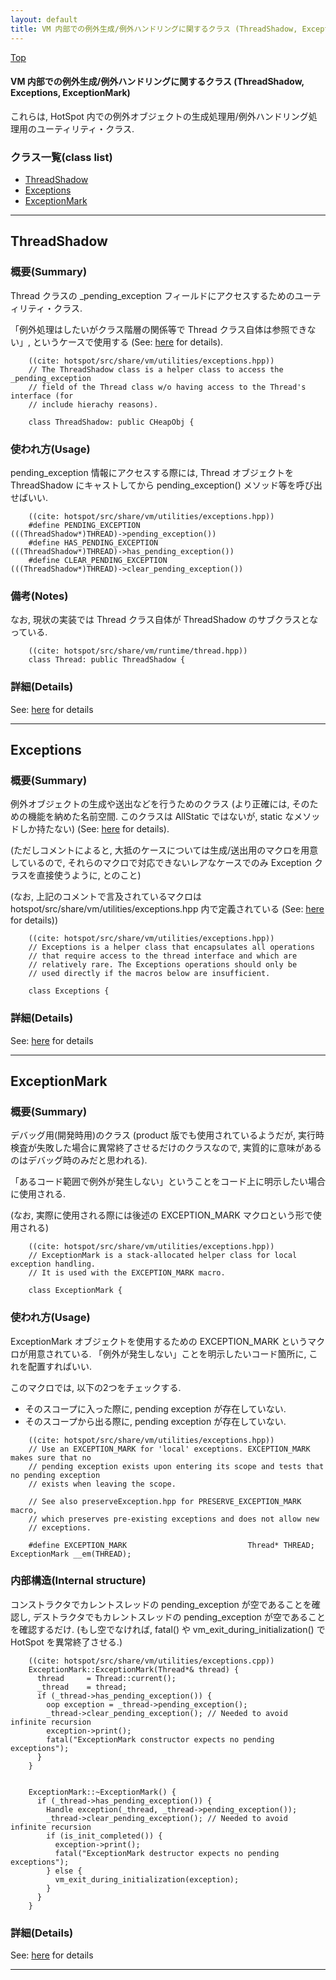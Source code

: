 ```yaml
---
layout: default
title: VM 内部での例外生成/例外ハンドリングに関するクラス (ThreadShadow, Exceptions, ExceptionMark)
---
```

[Top](../index.html)

#### VM 内部での例外生成/例外ハンドリングに関するクラス (ThreadShadow, Exceptions, ExceptionMark)

これらは, HotSpot 内での例外オブジェクトの生成処理用/例外ハンドリング処理用のユーティリティ・クラス.


### クラス一覧(class list)

  * [ThreadShadow](#noCMIfbhWV)
  * [Exceptions](#nozFIE46Ot)
  * [ExceptionMark](#nohNGCftiS)


---
## <a name="noCMIfbhWV" id="noCMIfbhWV">ThreadShadow</a>

### 概要(Summary)
Thread クラスの _pending_exception フィールドにアクセスするためのユーティリティ・クラス.

「例外処理はしたいがクラス階層の関係等で Thread クラス自体は参照できない」, というケースで使用する
(See: [here](no2114VSZ.html) for details).


```
    ((cite: hotspot/src/share/vm/utilities/exceptions.hpp))
    // The ThreadShadow class is a helper class to access the _pending_exception
    // field of the Thread class w/o having access to the Thread's interface (for
    // include hierachy reasons).
    
    class ThreadShadow: public CHeapObj {
```

### 使われ方(Usage)
pending_exception 情報にアクセスする際には, 
Thread オブジェクトを ThreadShadow にキャストしてから
pending_exception() メソッド等を呼び出せばいい.


```
    ((cite: hotspot/src/share/vm/utilities/exceptions.hpp))
    #define PENDING_EXCEPTION                        (((ThreadShadow*)THREAD)->pending_exception())
    #define HAS_PENDING_EXCEPTION                    (((ThreadShadow*)THREAD)->has_pending_exception())
    #define CLEAR_PENDING_EXCEPTION                  (((ThreadShadow*)THREAD)->clear_pending_exception())
```

### 備考(Notes)
なお, 現状の実装では Thread クラス自体が ThreadShadow のサブクラスとなっている.


```
    ((cite: hotspot/src/share/vm/runtime/thread.hpp))
    class Thread: public ThreadShadow {
```




### 詳細(Details)
See: [here](../doxygen/classThreadShadow.html) for details

---
## <a name="nozFIE46Ot" id="nozFIE46Ot">Exceptions</a>

### 概要(Summary)
例外オブジェクトの生成や送出などを行うためのクラス
(より正確には, そのための機能を納めた名前空間. このクラスは AllStatic ではないが, static なメソッドしか持たない)
(See: [here](no2114VSZ.html) for details).

(ただしコメントによると, 
 大抵のケースについては生成/送出用のマクロを用意しているので, 
 それらのマクロで対応できないレアなケースでのみ 
 Exception クラスを直接使うように, 
 とのこと)

(なお, 上記のコメントで言及されているマクロは 
hotspot/src/share/vm/utilities/exceptions.hpp 内で定義されている (See: [here](no3059qOR.html) for details))


```
    ((cite: hotspot/src/share/vm/utilities/exceptions.hpp))
    // Exceptions is a helper class that encapsulates all operations
    // that require access to the thread interface and which are
    // relatively rare. The Exceptions operations should only be
    // used directly if the macros below are insufficient.
    
    class Exceptions {
```




### 詳細(Details)
See: [here](../doxygen/classExceptions.html) for details

---
## <a name="nohNGCftiS" id="nohNGCftiS">ExceptionMark</a>

### 概要(Summary)
デバッグ用(開発時用)のクラス (product 版でも使用されているようだが, 実行時検査が失敗した場合に異常終了させるだけのクラスなので, 実質的に意味があるのはデバッグ時のみだと思われる).

「あるコード範囲で例外が発生しない」ということをコード上に明示したい場合に使用される.

(なお, 実際に使用される際には後述の EXCEPTION_MARK マクロという形で使用される)


```
    ((cite: hotspot/src/share/vm/utilities/exceptions.hpp))
    // ExceptionMark is a stack-allocated helper class for local exception handling.
    // It is used with the EXCEPTION_MARK macro.
    
    class ExceptionMark {
```

### 使われ方(Usage)
ExceptionMark オブジェクトを使用するための EXCEPTION_MARK というマクロが用意されている.
「例外が発生しない」ことを明示したいコード箇所に, これを配置すればいい.

このマクロでは, 以下の2つをチェックする.

* そのスコープに入った際に, pending exception が存在していない.
* そのスコープから出る際に, pending exception が存在していない.


```
    ((cite: hotspot/src/share/vm/utilities/exceptions.hpp))
    // Use an EXCEPTION_MARK for 'local' exceptions. EXCEPTION_MARK makes sure that no
    // pending exception exists upon entering its scope and tests that no pending exception
    // exists when leaving the scope.
    
    // See also preserveException.hpp for PRESERVE_EXCEPTION_MARK macro,
    // which preserves pre-existing exceptions and does not allow new
    // exceptions.
    
    #define EXCEPTION_MARK                           Thread* THREAD; ExceptionMark __em(THREAD);
```

### 内部構造(Internal structure)
コンストラクタでカレントスレッドの pending_exception が空であることを確認し, 
デストラクタでもカレントスレッドの pending_exception が空であることを確認するだけ.
(もし空でなければ, fatal() や vm_exit_during_initialization() で HotSpot を異常終了させる.)


```
    ((cite: hotspot/src/share/vm/utilities/exceptions.cpp))
    ExceptionMark::ExceptionMark(Thread*& thread) {
      thread     = Thread::current();
      _thread    = thread;
      if (_thread->has_pending_exception()) {
        oop exception = _thread->pending_exception();
        _thread->clear_pending_exception(); // Needed to avoid infinite recursion
        exception->print();
        fatal("ExceptionMark constructor expects no pending exceptions");
      }
    }
    
    
    ExceptionMark::~ExceptionMark() {
      if (_thread->has_pending_exception()) {
        Handle exception(_thread, _thread->pending_exception());
        _thread->clear_pending_exception(); // Needed to avoid infinite recursion
        if (is_init_completed()) {
          exception->print();
          fatal("ExceptionMark destructor expects no pending exceptions");
        } else {
          vm_exit_during_initialization(exception);
        }
      }
    }
```




### 詳細(Details)
See: [here](../doxygen/classExceptionMark.html) for details

---

